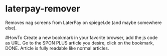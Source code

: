 # laterpay-remover
Removes nag screens from LaterPay on spiegel.de (and maybe somewhere else).

#HowTo
Create a new bookmark in your favorite browser, add the js code as URL. Go to the SPON PLUS article you desire, click on the bookmark, DONE. Article is fully readable like normal articles.
